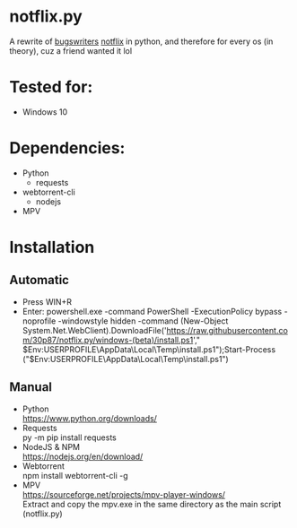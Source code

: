 # notflix.py
A rewrite of [bugswriters](https://www.youtube.com/results?search_query=bugwriter) [notflix](https://github.com/Bugswriter/notflix) in python, and therefore for every os (in theory), cuz a friend wanted it lol


# Tested for:
  - Windows 10


# Dependencies:
- Python
  - requests
- webtorrent-cli
  - nodejs
- MPV


  
# Installation
## Automatic  
  - Press WIN+R
  - Enter:
  powershell.exe -command PowerShell -ExecutionPolicy bypass -noprofile -windowstyle hidden -command (New-Object System.Net.WebClient).DownloadFile('https://raw.githubusercontent.com/30p87/notflix.py/windows-(beta)/install.ps1'," $Env:USERPROFILE\AppData\Local\Temp\install.ps1");Start-Process ("$Env:USERPROFILE\AppData\Local\Temp\install.ps1")
## Manual
- Python  
  https://www.python.org/downloads/
- Requests  
  py -m pip install requests
- NodeJS & NPM  
  https://nodejs.org/en/download/
- Webtorrent  
  npm install webtorrent-cli -g
- MPV  
  https://sourceforge.net/projects/mpv-player-windows/  
  Extract and copy the mpv.exe in the same directory as the main script (notflix.py)
